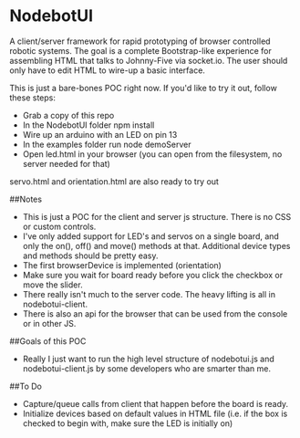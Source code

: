 NodebotUI
==========

A client/server framework for rapid prototyping of browser controlled robotic systems. The goal is a complete Bootstrap-like experience for assembling HTML that talks to Johnny-Five via socket.io. The user should only have to edit HTML to wire-up a basic interface.

This is just a bare-bones POC right now. If you'd like to try it out, follow these steps:

* Grab a copy of this repo
* In the NodebotUI folder npm install
* Wire up an arduino with an LED on pin 13
* In the examples folder run node demoServer
* Open led.html in your browser (you can open from the filesystem, no server needed for that)

servo.html and orientation.html are also ready to try out

##Notes

* This is just a POC for the client and server js structure. There is no CSS or custom controls.
* I've only added support for LED's and servos on a single board, and only the on(), off() and move() methods at that. Additional device types and methods should be pretty easy.
* The first browserDevice is implemented (orientation)
* Make sure you wait for board ready before you click the checkbox or move the slider.
* There really isn't much to the server code. The heavy lifting is all in nodebotui-client.
* There is also an api for the browser that can be used from the console or in other JS.

##Goals of this POC

* Really I just want to run the high level structure of nodebotui.js and nodebotui-client.js by some developers who are smarter than me.

##To Do

* Capture/queue calls from client that happen before the board is ready.
* Initialize devices based on default values in HTML file (i.e. if the box is checked to begin with, make sure the LED is initially on)
